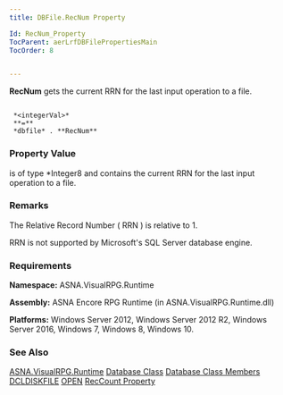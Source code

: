 ```yaml
---
title: DBFile.RecNum Property

Id: RecNum_Property
TocParent: aerLrfDBFilePropertiesMain
TocOrder: 8


---
```


**RecNum** gets the current RRN for the last input operation to a file. 

```

 *<integerVal>* 
 **=** 
 *dbfile* . **RecNum**   
```

### Property Value
***<integerVal>*** is of type *Integer8 and contains the current RRN for the last input operation to a file. 

### Remarks
The Relative Record Number ( RRN ) is relative to 1.

RRN is not supported by Microsoft's SQL Server database engine.

### Requirements
**Namespace:** ASNA.VisualRPG.Runtime 

**Assembly:** ASNA Encore RPG Runtime (in ASNA.VisualRPG.Runtime.dll) 

**Platforms:** Windows Server 2012, Windows Server 2012 R2, Windows Server 2016, Windows 7, Windows 8, Windows 10. 

### See Also
[ASNA.VisualRPG.Runtime](aerLrfRuntimeNamespace.html)
[Database Class](Date_Formats.html)
[Database Class Members](aerLrfDatabasePropertiesMain.html)
[DCLDISKFILE](DCLDISKFILE.html)
[OPEN](OPEN.html)
[RecCount Property](RecCount_Property.html) 
